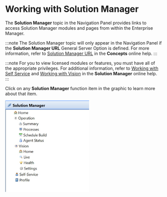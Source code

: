 # Working with Solution Manager

The **Solution Manager** topic in the Navigation Panel provides links to access Solution Manager modules and pages from within the Enterprise Manager.

:::note
The Solution Manager topic will only appear in the Navigation Panel if the **Solution Manager URL** General Server Option is defined. For more information, refer to [Solution Manager URL](../../../administration/server-options.md#general) in the **Concepts** online help.
:::

:::note
For you to view licensed modules or features, you must have all of the appropriate privileges. For additional information, refer to [Working with Self Service](../Solution-Manager/Working-with-Self-Service.md) and [Working with Vision](../Solution-Manager/Working-with-Vision.md) in the **Solution Manager** online help.
:::

Click on any **Solution Manager** function item in the graphic to learn more about that item.

![Solution Manager Topic](../../../Resources/Images/EM/EMsmmenu.png "Solution Manager Topic")
